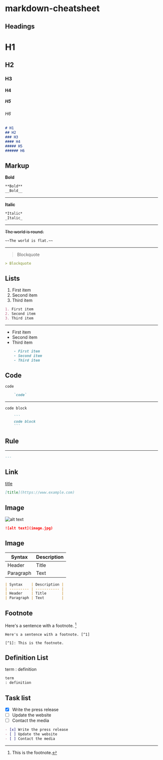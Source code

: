 # markdown-cheatsheet




## Headings

# H1 

## H2 

### H3

#### H4

##### H5

###### H6

```markdown
# H1
## H2
### H3
#### H4
##### H5
###### H6
```



## Markup


**Bold**

```markdown
**Bold** 
__Bold__
```
---

**Italic**

```markdown
*Italic* 
_Italic_
```

---

~~The world is round.~~

```markdown
~~The world is flat.~~
```
---

> Blockquote

```markdown
> Blockquote
```



## Lists

1. First item
2. Second item
3. Third item

```markdown
1. First item
2. Second item
3. Third item
```

---


- First item
- Second item
- Third item

```markdown
    - First item
    - Second item
    - Third item
```



## Code

`code`

```markdown
    `code`
```
---

```markdown
code block
```

```markdown
    ```
    code block
    ```
```

## Rule

---

```markdown
---
```

## Link

[title](https://www.example.com)

```markdown
[title](https://www.example.com)
```

## Image

![alt text](image.jpg)

```markdown
![alt text](image.jpg)
```



## Image

| Syntax    | Description |
| --------- | ----------- |
| Header    | Title       |
| Paragraph | Text        |

```markdown
| Syntax    | Description |
| --------- | ----------- |
| Header    | Title       |
| Paragraph | Text        |
```

## Footnote

Here's a sentence with a footnote. [^1]

[^1]: This is the footnote.

```
Here's a sentence with a footnote. [^1]

[^1]: This is the footnote.
```

## Definition List

term
: definition

```markdown
term
: definition
```

## Task list

- [x] Write the press release
- [ ] Update the website
- [ ] Contact the media

```markdown
- [x] Write the press release
- [ ] Update the website
- [ ] Contact the media
```

